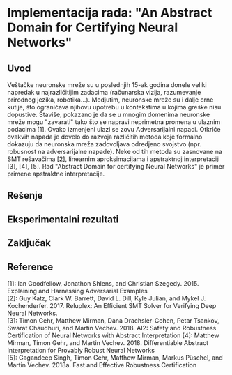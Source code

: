 # Implementacija rada: "An Abstract Domain for Certifying Neural Networks"

## Uvod

Veštačke neuronske mreže su u poslednjih 15-ak godina donele veliki napredak u najrazličitijim zadacima (računarska vizija, razumevanje prirodnog jezika, robotika...). Medjutim, neuronske mreže su i dalje crne kutije, što ograničava njihovu upotrebu u kontekstima u kojima greške nisu dopustive. Štaviše, pokazano je da se u mnogim domenima neuronske mreže mogu "zavarati" tako što se napravi neprimetna promena u ulaznim podacima [1]. Ovako izmenjeni ulazi se zovu Adversarijalni napadi. Otkriće ovakvih napada je dovelo do razvoja različitih metoda koje formalno dokazuju da neuronska mreža zadovoljava odredjeno svojstvo (npr. robusnost na adversarijalne napade). Neke od tih metoda su zasnovane na SMT rešavačima [2], linearnim aproksimacijama i apstraktnoj interpretaciji [3], [4], [5]. Rad "Abstract Domain for certifying Neural Networks" je primer primene apstraktne interpretacije.

## Rešenje

## Eksperimentalni rezultati

## Zaključak

## Reference

[1]: Ian Goodfellow, Jonathon Shlens, and Christian Szegedy. 2015. Explaining and Harnessing Adversarial Examples  
[2]: Guy Katz, Clark W. Barrett, David L. Dill, Kyle Julian, and Mykel J. Kochenderfer. 2017. Reluplex: An Efficient SMT Solver
for Verifying Deep Neural Networks.  
[3]: Timon Gehr, Matthew Mirman, Dana Drachsler-Cohen, Petar Tsankov, Swarat Chaudhuri, and Martin Vechev. 2018. AI2:
Safety and Robustness Certification of Neural Networks with Abstract Interpretation
[4]: Matthew Mirman, Timon Gehr, and Martin Vechev. 2018. Differentiable Abstract Interpretation for Provably Robust Neural
Networks  
[5]: Gagandeep Singh, Timon Gehr, Matthew Mirman, Markus Püschel, and Martin Vechev. 2018a. Fast and Effective Robustness
Certification
